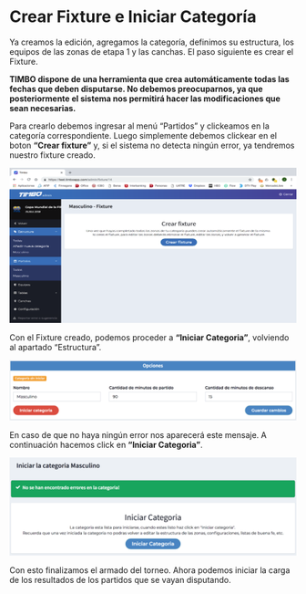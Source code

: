# Crear Fixture e Iniciar Categoría

Ya creamos la edición, agregamos la categoría, definimos su estructura, los equipos de las zonas de etapa 1 y las canchas. El paso siguiente es crear el Fixture. 

<strong>TIMBO dispone de una herramienta que crea automáticamente todas las fechas que deben disputarse. No debemos preocuparnos, ya que posteriormente el sistema nos permitirá hacer las modificaciones que sean necesarias.</strong>

Para crearlo debemos ingresar al menú “Partidos” y clickeamos en la categoría correspondiente. Luego simplemente debemos clickear en el boton <strong>“Crear fixture”</strong> y, si el sistema no detecta ningún error, ya tendremos nuestro fixture creado.

<p align="center"><img src="images/categoria1.png"></p>

Con el Fixture creado, podemos proceder a <strong>“Iniciar Categoria”</strong>, volviendo al apartado “Estructura”.

<p align="center"><img src="images/categoria2.png"></p>

En caso de que no haya ningún error nos aparecerá este mensaje. A continuación hacemos click en <strong>“Iniciar Categoria”</strong>.

<p align="center"><img src="images/categoria3.png"></p>

Con esto finalizamos el armado del torneo. Ahora podemos iniciar la carga de los resultados de los partidos que se vayan disputando.